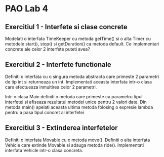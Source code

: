 # PAO Lab 4


## Exercitiul 1 - Interfete si clase concrete

Modelati o interfata TimeKeeper cu metoda getTime() si o alta Timer cu metodele start(), stop() si getDuration() ca metoda default.
Ce implementari concrete ale celor 2 interfete puteti avea?

## Exercitiul 2 - Interfete functionale

Definiti o interfata cu o singura metoda abstracta care primeste 2 parametri de tip int si returneaza un int.
Implementati aceasta interfata intr-o clasa care efectueaza inmultirea celor 2 parametri.

Intr-o clasa Main definiti o metoda care primeste ca parametru tipul interfetei si afiseaza rezultatul metodei unice pentru 2 valori date.
Din metoda main() apelati aceasta ultima metoda folosing o expresie lambda pentru a pasa tipul concret al interfetei

## Exercitiul 3 - Extinderea interfetelor

Definiti o interfata Movable cu o metoda move().
Definiti o alta interfata Vehicle care extinde Movable si adauga metoda ride().
Implementati interfata Vehicle intr-o clasa concreta.

